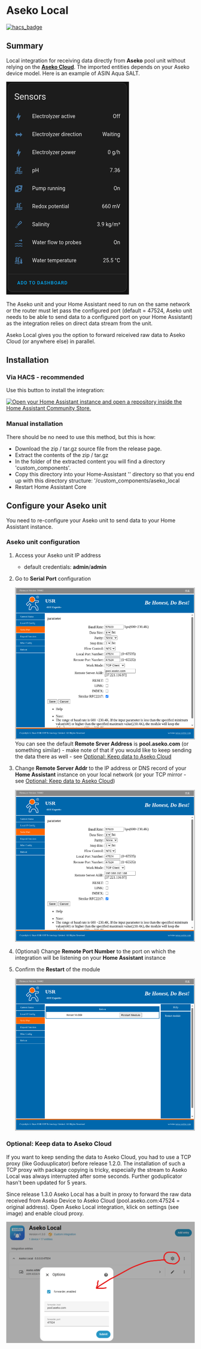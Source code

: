 # Aseko Local

[![hacs_badge](https://img.shields.io/badge/HACS-Default-orange.svg?style=for-the-badge)](https://github.com/custom-components/hacs)

## Summary

Local integration for receiving data directly from **Aseko** pool unit without relying on the **[Aseko Cloud](https://aseko.cloud)**. The imported entities depends on your Aseko device model. Here is an example of ASIN Aqua SALT.

![Home Assistant Sensors](images/sensors-salt.png)

The Aseko unit and your Home Assistant need to run on the same network or the router must let pass the configured port (default = 47524, Aseko unit needs to be able to send data to a configured port on your Home Assistant) as the integration relies on direct data stream from the unit.

Aseko Local gives you the option to forward reiceived raw data to Aseko Cloud (or anywhere else) in parallel.

## Installation

### Via HACS - recommended

Use this button to install the integration:

[![Open your Home Assistant instance and open a repository inside the Home Assistant Community Store.](https://my.home-assistant.io/badges/hacs_repository.svg)](https://my.home-assistant.io/redirect/hacs_repository/?repository=aseko-local&owner=hopkins-tk)

### Manual installation

There should be no need to use this method, but this is how:

- Download the zip / tar.gz source file from the release page.
- Extract the contents of the zip / tar.gz
- In the folder of the extracted content you will find a directory 'custom_components'.
- Copy this directory into your Home-Assistant '<config>' directory so that you end up with this directory structure: '<config>/custom_components/aseko_local
- Restart Home Assistant Core

## Configure your Aseko unit

You need to re-configure your Aseko unit to send data to your Home Assistant instance.

### Aseko unit configuration

1. Access your Aseko unit IP address

   - default credentials: **admin**/**admin**

2. Go to **Serial Port** configuration

   ![Aseko unit initial configuration](images/aseko-init.png)
   You can see the default **Remote Srver Address** is **pool.aseko.com** (or something similar) - make note of that if you would like to keep sending the data there as well - see [Optional: Keep data to Aseko Cloud](#optional-keep-data-to-aseko-cloud)

3. Change **Remote Server Addr** to the IP address or DNS record of your **Home Assistant** instance on your local network (or your TCP mirror - see [Optional: Keep data to Aseko Cloud](#optional-keep-data-to-aseko-cloud))

   ![Aseko unit changed configuration](images/aseko-changed.png)

4. (Optional) Change **Remote Port Number** to the port on which the integration will be listening on your **Home Assistant** instance

5. Confirm the **Restart** of the module

   ![Aseko unit - modul restart required](images/aseko-restart.png)

### Optional: Keep data to Aseko Cloud

If you want to keep sending the data to Aseko Cloud, you had to use a TCP proxy (like Goduuplicator) before release 1.2.0. The installation of such a TCP proxy with package copying is tricky, especially the stream to Aseko Local was always interrupted after some seconds. Further goduplicator hasn't been updated for 5 years.

Since release 1.3.0 Aseko Local has a built in proxy to forward the raw data received from Aseko Device to Aseko Cloud (pool.aseko.com:47524 = original address). Open Aseko Local integration, klick on settings (see image) and enable cloud proxy.

![Aseko Local options](images/aseko-options.png)


